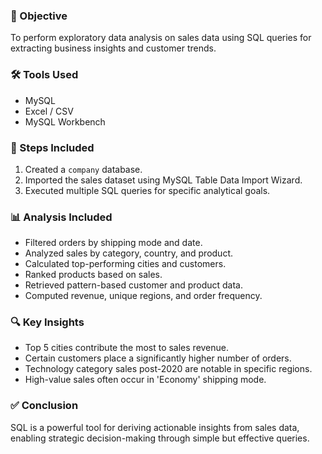 ### 📌 Objective

To perform exploratory data analysis on sales data using SQL queries for extracting business insights and customer trends.

### 🛠️ Tools Used

* MySQL
* Excel / CSV
* MySQL Workbench

### 🧭 Steps Included

1. Created a `company` database.
2. Imported the sales dataset using MySQL Table Data Import Wizard.
3. Executed multiple SQL queries for specific analytical goals.

### 📊 Analysis Included

* Filtered orders by shipping mode and date.
* Analyzed sales by category, country, and product.
* Calculated top-performing cities and customers.
* Ranked products based on sales.
* Retrieved pattern-based customer and product data.
* Computed revenue, unique regions, and order frequency.

### 🔍 Key Insights

* Top 5 cities contribute the most to sales revenue.
* Certain customers place a significantly higher number of orders.
* Technology category sales post-2020 are notable in specific regions.
* High-value sales often occur in 'Economy' shipping mode.

### ✅ Conclusion

SQL is a powerful tool for deriving actionable insights from sales data, enabling strategic decision-making through simple but effective queries.
